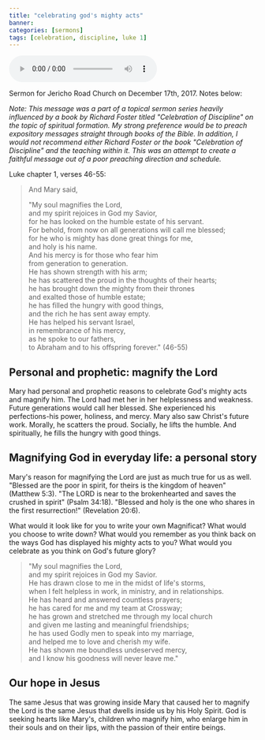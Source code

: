 ```yaml
---
title: "celebrating god's mighty acts"
banner:
categories: [sermons]
tags: [celebration, discipline, luke 1]
---
```


<audio controls src="/assets/posts/sermons/2017-12-17-celebrating-gods-mighty-acts.mp3"></audio>

Sermon for Jericho Road Church on December 17th, 2017. Notes below:

_Note: This message was a part of a topical sermon series heavily influenced by a book by Richard Foster titled "Celebration of Discipline" on the topic of spiritual formation. My strong preference would be to preach expository messages straight through books of the Bible. In addition, I would not recommend either Richard Foster or the book "Celebration of Discipline" and the teaching within it. This was an attempt to create a faithful message out of a poor preaching direction and schedule._

Luke chapter 1, verses 46-55:

> And Mary said,
> 
> "My soul magnifies the Lord,  
> and my spirit rejoices in God my Savior,  
> for he has looked on the humble estate of his servant.  
> For behold, from now on all generations will call me blessed;  
> for he who is mighty has done great things for me,  
> and holy is his name.  
> And his mercy is for those who fear him  
> from generation to generation.  
> He has shown strength with his arm;  
> he has scattered the proud in the thoughts of their hearts;  
> he has brought down the mighty from their thrones  
> and exalted those of humble estate;  
> he has filled the hungry with good things,  
> and the rich he has sent away empty.  
> He has helped his servant Israel,  
> in remembrance of his mercy,  
> as he spoke to our fathers,  
> to Abraham and to his offspring forever." (46-55)

## Personal and prophetic: magnify the Lord

Mary had personal and prophetic reasons to celebrate God's mighty acts and magnify him. The Lord had met her in her helplessness and weakness. Future generations would call her blessed. She experienced his perfections-his power, holiness, and mercy. Mary also saw Christ's future work. Morally, he scatters the proud. Socially, he lifts the humble. And spiritually, he fills the hungry with good things.

## Magnifying God in everyday life: a personal story

Mary's reason for magnifying the Lord are just as much true for us as well. "Blessed are the poor in spirit, for theirs is the kingdom of heaven" (Matthew 5:3). "The LORD is near to the brokenhearted and saves the crushed in spirit" (Psalm 34:18). "Blessed and holy is the one who shares in the first resurrection!" (Revelation 20:6).

What would it look like for you to write your own Magnificat? What would you choose to write down? What would you remember as you think back on the ways God has displayed his mighty acts to you? What would you celebrate as you think on God's future glory?

> "My soul magnifies the Lord,  
> and my spirit rejoices in God my Savior.  
> He has drawn close to me in the midst of life's storms,  
> when I felt helpless in work, in ministry, and in relationships.  
> He has heard and answered countless prayers;  
> he has cared for me and my team at Crossway;  
> he has grown and stretched me through my local church  
> and given me lasting and meaningful friendships;  
> he has used Godly men to speak into my marriage,  
> and helped me to love and cherish my wife.  
> He has shown me boundless undeserved mercy,  
> and I know his goodness will never leave me."

## Our hope in Jesus

The same Jesus that was growing inside Mary that caused her to magnify the Lord is the same Jesus that dwells inside us by his Holy Spirit. God is seeking hearts like Mary's, children who magnify him, who enlarge him in their souls and on their lips, with the passion of their entire beings.

